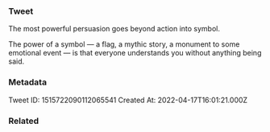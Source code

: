 ### Tweet
The most powerful persuasion goes beyond action into symbol.

The power of a symbol — a flag, a mythic story, a monument to some emotional event — is that everyone understands you without anything being said.

### Metadata
Tweet ID: 1515722090112065541
Created At: 2022-04-17T16:01:21.000Z

### Related

